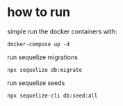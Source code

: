 # how to run

simple run the docker containers with: 

```
docker-compose up -d
```

run sequelize migrations

```
npx sequelize db:migrate
```

run sequelize seeds

```
npx sequelize-cli db:seed:all
```